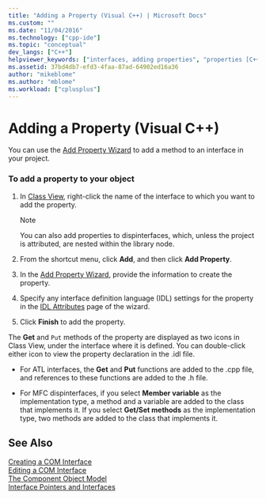 ```yaml
---
title: "Adding a Property (Visual C++) | Microsoft Docs"
ms.custom: ""
ms.date: "11/04/2016"
ms.technology: ["cpp-ide"]
ms.topic: "conceptual"
dev_langs: ["C++"]
helpviewer_keywords: ["interfaces, adding properties", "properties [C++], adding to interfaces"]
ms.assetid: 37bd4db7-efd3-4faa-87ad-64902ed16a36
author: "mikeblome"
ms.author: "mblome"
ms.workload: ["cplusplus"]
---
```

# Adding a Property (Visual C++)

You can use the [Add Property Wizard](../ide/names-add-property-wizard.md) to add a method to an interface in your project.

### To add a property to your object

1. In [Class View](/visualstudio/ide/viewing-the-structure-of-code), right-click the name of the interface to which you want to add the property.

   > [!NOTE]
   > You can also add properties to dispinterfaces, which, unless the project is attributed, are nested within the library node.

1. From the shortcut menu, click **Add**, and then click **Add Property**.

1. In the [Add Property Wizard](../ide/names-add-property-wizard.md), provide the information to create the property.

1. Specify any interface definition language (IDL) settings for the property in the [IDL Attributes](../ide/idl-attributes-add-property-wizard.md) page of the wizard.

1. Click **Finish** to add the property.

The **Get** and `Put` methods of the property are displayed as two icons in Class View, under the interface where it is defined. You can double-click either icon to view the property declaration in the .idl file.

- For ATL interfaces, the **Get** and **Put** functions are added to the .cpp file, and references to these functions are added to the .h file.

- For MFC dispinterfaces, if you select **Member variable** as the implementation type, a method and a variable are added to the class that implements it. If you select **Get/Set methods** as the implementation type, two methods are added to the class that implements it.

## See Also

[Creating a COM Interface](../ide/creating-a-com-interface-visual-cpp.md)<br>
[Editing a COM Interface](../ide/editing-a-com-interface.md)<br>
[The Component Object Model](/windows/desktop/com/the-component-object-model)<br>
[Interface Pointers and Interfaces](/windows/desktop/com/interface-pointers-and-interfaces)